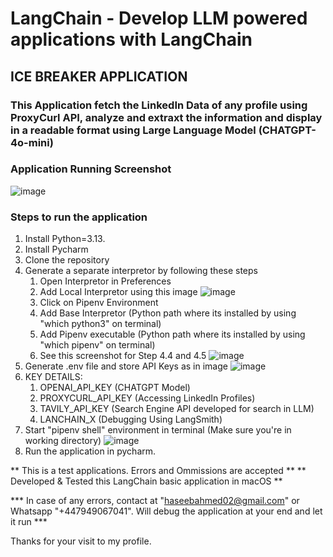 # LangChain - Develop LLM powered applications with LangChain
## ICE BREAKER APPLICATION
### This Application fetch the LinkedIn Data of any profile using ProxyCurl API, analyze and extraxt the information and display in a readable format using Large Language Model (CHATGPT-4o-mini)

### Application Running Screenshot

![image](https://github.com/user-attachments/assets/50e56399-2102-45b8-8b67-1fa9eb37ed74)

### Steps to run the application

1. Install Python=3.13.
2. Install Pycharm
3. Clone the repository
4. Generate a separate interpretor by following these steps
     1. Open Interpretor in Preferences
     2. Add Local Interpretor using this image ![image](https://github.com/user-attachments/assets/c65b6f06-66a0-4d12-87a8-5bbc557c7665)
     3. Click on Pipenv Environment
     4. Add Base Interpretor (Python path where its installed by using "which python3" on terminal)
     5. Add Pipenv executable (Python path where its installed by using "which pipenv" on terminal)
     6. See this screenshot for Step 4.4 and 4.5 ![image](https://github.com/user-attachments/assets/4981800a-0c55-4307-ab69-220f0f312355)
5. Generate .env file and store API Keys as in image ![image](https://github.com/user-attachments/assets/015a2746-d1a6-4365-b1ef-d874aad0d7af)
6. KEY DETAILS:
     1. OPENAI_API_KEY (CHATGPT Model)
     2. PROXYCURL_API_KEY (Accessing LinkedIn Profiles)
     3. TAVILY_API_KEY (Search Engine API developed for search in LLM)
     4. LANCHAIN_X (Debugging Using LangSmith)
8. Start "pipenv shell" environment in terminal (Make sure you're in working directory) ![image](https://github.com/user-attachments/assets/09759085-e140-4197-9819-af3a32168510)
9. Run the application in pycharm.

** This is a test applications. Errors and Ommissions are accepted ** 
** Developed & Tested this LangChain basic application in macOS **

*** In case of any errors, contact at "haseebahmed02@gmail.com" or Whatsapp "+447949067041". Will debug the application at your end and let it run ***

Thanks for your visit to my profile.


